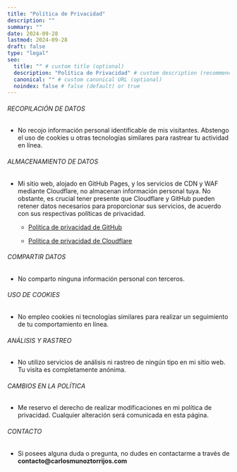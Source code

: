 ```yaml
---
title: "Política de Privacidad"
description: ""
summary: ""
date: 2024-09-28
lastmod: 2024-09-28
draft: false
type: "legal"
seo:
  title: "" # custom title (optional)
  description: "Política de Privacidad" # custom description (recommended)
  canonical: "" # custom canonical URL (optional)
  noindex: false # false (default) or true
---
```


###### RECOPILACIÓN DE DATOS
- No recojo información personal identificable de mis visitantes. Abstengo el uso de cookies u otras tecnologías similares para rastrear tu actividad en línea.

###### ALMACENAMIENTO DE DATOS
- Mi sitio web, alojado en GitHub Pages, y los servicios de CDN y WAF mediante Cloudflare, no almacenan información personal tuya. No obstante, es crucial tener presente que Cloudflare y GitHub pueden retener datos necesarios para proporcionar sus servicios, de acuerdo con sus respectivas políticas de privacidad.

  - [Política de privacidad de GitHub](https://docs.github.com/en/site-policy/privacy-policies)

  - [Política de privacidad de Cloudflare](https://www.cloudflare.com/privacypolicy/)


###### COMPARTIR DATOS
- No comparto ninguna información personal con terceros.

###### USO DE COOKIES
- No empleo cookies ni tecnologías similares para realizar un seguimiento de tu comportamiento en línea.

###### ANÁLISIS Y RASTREO
- No utilizo servicios de análisis ni rastreo de ningún tipo en mi sitio web. Tu visita es completamente anónima.

###### CAMBIOS EN LA POLÍTICA
- Me reservo el derecho de realizar modificaciones en mi política de privacidad. Cualquier alteración será comunicada en esta página.

###### CONTACTO
- Si posees alguna duda o pregunta, no dudes en contactarme a través de __contacto@carlosmunoztorrijos.com__
